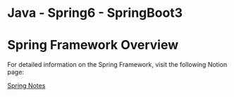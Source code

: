 # Java - Spring6 - SpringBoot3

# Spring Framework Overview

For detailed information on the Spring Framework, visit the following Notion page:

[Spring Notes](https://knotty-beechnut-e0d.notion.site/Spring-f46ca05adc494bba922761a196e2d39d)

